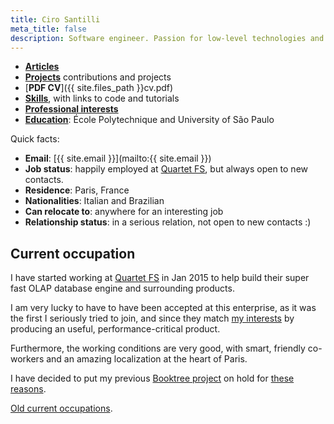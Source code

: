 ```yaml
---
title: Ciro Santilli
meta_title: false
description: Software engineer. Passion for low-level technologies and educational applications.
---
```


- [**Articles**](articles)
- [**Projects**](projects) contributions and projects
- [**PDF CV**]({{ site.files_path }}cv.pdf)
- [**Skills**](skills), with links to code and tutorials
- [**Professional interests**](interests)
- [**Education**](education): École Polytechnique and University of São Paulo

Quick facts:

- **Email**: [{{ site.email }}](mailto:{{ site.email }})
- **Job status**: happily employed at [Quartet FS](https://quartetfs.com), but always open to new contacts.
- **Residence**: Paris, France
- **Nationalities**: Italian and Brazilian
- **Can relocate to**: anywhere for an interesting job
- **Relationship status**: in a serious relation, not open to new contacts :)

## Current occupation

I have started working at [Quartet FS](https://quartetfs.com) in Jan 2015 to help build their super fast OLAP database engine and surrounding products.

I am very lucky to have to have been accepted at this enterprise, as it was the first I seriously tried to join, and since they match [my interests](interests) by producing an useful, performance-critical product.

Furthermore, the working conditions are very good, with smart, friendly co-workers and an amazing localization at the heart of Paris.

I have decided to put my previous [Booktree project](https://github.com/booktree/booktree) on hold for [these reasons](https://github.com/booktree/booktree/blob/master/blog/2015-01-why-ciro-stopped-working-on-booktree.md).

[Old current occupations](old-current).
